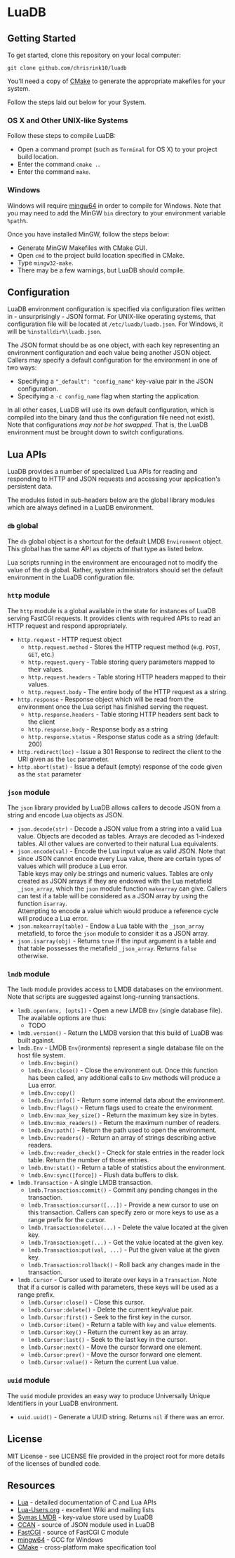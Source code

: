 # LuaDB

## Getting Started
To get started, clone this repository on your local computer:

    git clone github.com/chrisrink10/luadb
    
You'll need a copy of [CMake](http://www.cmake.org) to generate the 
appropriate makefiles for your system. 

Follow the steps laid out below for your System.

### OS X and Other UNIX-like Systems
Follow these steps to compile LuaDB:

* Open a command prompt (such as `Terminal` for OS X) to your project 
  build location.
* Enter the command `cmake .`.
* Enter the command `make`.

### Windows
Windows will require [mingw64](http://mingw-w64.yaxm.org/doku.php) in 
order to compile for Windows. Note that you may need to add the MinGW `bin`
directory to your environment variable `%path%`. 

Once you have installed MinGW, follow the steps below:

* Generate MinGW Makefiles with CMake GUI.
* Open `cmd` to the project build location specified in CMake.
* Type `mingw32-make`.
* There may be a few warnings, but LuaDB should compile.

## Configuration
LuaDB environment configuration is specified via configuration files 
written in - unsurprisingly - JSON format. For UNIX-like operating systems,
that configuration file will be located at `/etc/luadb/luadb.json`. For
Windows, it will be `%installdir%\luadb.json`. 

The JSON format should be as one object, with each key representing an
environment configuration and each value being another JSON object. Callers
may specify a default configuration for the environment in one of two ways:

 * Specifying a `"_default": "config_name"` key-value pair in the JSON
   configuration.
 * Specifying a `-c config_name` flag when starting the application.
 
In all other cases, LuaDB will use its own default configuration, which is
compiled into the binary (and thus the configuration file need not exist).
Note that configurations *may not be hot swapped*. That is, the LuaDB 
environment must be brought down to switch configurations.

## Lua APIs
LuaDB provides a number of specialized Lua APIs for reading and responding
to HTTP and JSON requests and accessing your application's persistent data.

The modules listed in sub-headers below are the global library modules
which are always defined in a LuaDB environment.

### `db` global
The `db` global object is a shortcut for the default LMDB `Environment` 
object. This global has the same API as objects of that type as listed below.

Lua scripts running in the environment are encouraged not to modify the
value of the `db` global. Rather, system administrators should set the
default environment in the LuaDB configuration file.

### `http` module
The `http` module is a global available in the state for instances of LuaDB
serving FastCGI requests. It provides clients with required APIs to read
an HTTP request and respond appropriately.

* `http.request` - HTTP request object
    * `http.request.method` - Stores the HTTP request method (e.g. `POST`, 
      `GET`, etc.)
    * `http.request.query` - Table storing query parameters mapped to their
      values.
    * `http.request.headers` - Table storing HTTP headers mapped to their
      values.
    * `http.request.body` - The entire body of the HTTP request as a string.
* `http.response` - Response object which will be read from the environment
  once the Lua script has finished serving the request.
    * `http.response.headers` - Table storing HTTP headers sent back to the
      client
    * `http.response.body` - Response body as a string
    * `http.response.status` - Response status code as a string (default: 200)
* `http.redirect(loc)` - Issue a 301 Response to redirect the client to
  the URI given as the `loc` parameter.
* `http.abort(stat)` - Issue a default (empty) response of the code given
  as the `stat` parameter

### `json` module
The `json` library provided by LuaDB allows callers to decode JSON from
a string and encode Lua objects as JSON.

* `json.decode(str)` - Decode a JSON value from a string into a valid Lua 
  value. Objects are decoded as tables. Arrays are decoded as 1-indexed 
  tables. All other values are converted to their natural Lua equivalents.
* `json.encode(val)` - Encode the Lua input value as valid JSON. Note that 
  since JSON cannot encode every Lua value, there are certain types of 
  values which will produce a Lua error.  
  Table keys may only be strings and numeric values. Tables are only created
  as JSON arrays if they are endowed with the Lua metafield `_json_array`, 
  which the `json` module function `makearray` can give. Callers can test 
  if a table will be considered as a JSON array by using the function 
  `isarray`.  
  Attempting to encode a value which would produce a reference cycle will 
  produce a Lua error.
* `json.makearray(table)` - Endow a Lua table with the `_json_array` 
  metafield, to force the `json` module to consider it as a JSON array.
* `json.isarray(obj)` - Returns `true` if the input argument is a table and
  that table possesses the metafield `_json_array`. Returns `false` otherwise.

### `lmdb` module
The `lmdb` module provides access to LMDB databases on the environment. Note
that scripts are suggested against long-running transactions.

* `lmdb.open(env, [opts])` - Open a new LMDB `Env` (single database file). 
  The available options are thus:
    * TODO
* `lmdb.version()` - Return the LMDB version that this build of LuaDB was
  built against.
* `lmdb.Env` - LMDB `Env`(ironments) represent a single database file on
  the host file system. 
    * `lmdb.Env:begin()`
    * `lmdb.Env:close()` - Close the environment out. Once this function
      has been called, any additional calls to `Env` methods will produce
      a Lua error.
    * `lmdb.Env:copy()` 
    * `lmdb.Env:info()` - Return some internal data about the environment.
    * `lmdb.Env:flags()` - Return flags used to create the environment.
    * `lmdb.Env:max_key_size()` - Return the maximum key size in bytes.
    * `lmdb.Env:max_readers()` - Return the maximum number of readers.
    * `lmdb.Env:path()` - Return the path used to open the environment.
    * `lmdb.Env:readers()` - Return an array of strings describing active 
      readers.
    * `lmdb.Env:reader_check()` - Check for stale entries in the reader
      lock table. Return the number of those entries.
    * `lmdb.Env:stat()` - Return a table of statistics about the environment.
    * `lmdb.Env:sync([force])` - Flush data buffers to disk. 
* `lmdb.Transaction` - A single LMDB transaction.
    * `lmdb.Transaction:commit()` - Commit any pending changes in the
      transaction.
    * `lmdb.Transaction:cursor([...])` - Provide a new cursor to use on this
      transaction. Callers can specify zero or more keys to use as a range
      prefix for the cursor.
    * `lmdb.Transaction:delete(...)` - Delete the value located at the 
      given key.
    * `lmdb.Transaction:get(...)` - Get the value located at the given key.
    * `lmdb.Transaction:put(val, ...)` - Put the given value at the given key.
    * `lmdb.Transaction:rollback()` - Roll back any changes made in the 
      transaction.
* `lmdb.Cursor` - Cursor used to iterate over keys in a `Transaction`. Note
  that if a cursor is called with parameters, these keys will be used as a
  range prefix.
    * `lmdb.Cursor:close()` - Close this cursor.
    * `lmdb.Cursor:delete()` - Delete the current key/value pair.
    * `lmdb.Cursor:first()` - Seek to the first key in the cursor.
    * `lmdb.Cursor:item()` - Return a table with `key` and `value` elements.
    * `lmdb.Cursor:key()` - Return the current key as an array.
    * `lmdb.Cursor:last()` - Seek to the last key in the cursor.
    * `lmdb.Cursor:next()` - Move the cursor forward one element.
    * `lmdb.Cursor:prev()` - Move the cursor forward one element.
    * `lmdb.Cursor:value()` - Return the current Lua value.

### `uuid` module
The `uuid` module provides an easy way to produce Universally Unique 
Identifiers in your LuaDB environment.

* `uuid.uuid()` - Generate a UUID string. Returns `nil` if there was an error.

## License
MIT License - see LICENSE file provided in the project root for more details
of the licenses of bundled code.

## Resources
 * [Lua](http://www.lua.org) - detailed documentation of C and Lua APIs
 * [Lua-Users.org](http://lua-users.org) - excellent Wiki and mailing lists
 * [Symas LMDB](http://symas.com/mdb/) - key-value store used by LuaDB
 * [CCAN](http://www.ccodearchive.net) - source of JSON module used in LuaDB
 * [FastCGI](http://www.fastcgi.com) - source of FastCGI C module
 * [mingw64](http://mingw-w64.yaxm.org/doku.php) - GCC for Windows
 * [CMake](http://www.cmake.org) - cross-platform make specification tool